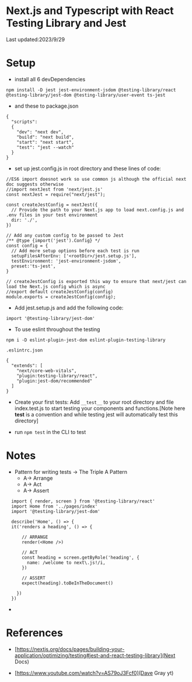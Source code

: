 # Next.js and Typescript with React Testing Library and Jest

Last updated:2023/9/29

# Setup

- install all 6 devDependencies

```
npm install -D jest jest-environment-jsdom @testing-library/react @testing-library/jest-dom @testing-library/user-event ts-jest
```

- and these to package.json

```
{
  "scripts":
  {
    "dev": "next dev",
    "build": "next build",
    "start": "next start",
    "test": "jest --watch"
  }
}
```

- set up jest.config.js in root directory and these lines of code:

```
//ES6 import doesnot work so use common js although the official next doc suggests otherwise
//import nextJest from 'next/jest.js'
const nextJest = require("next/jest");

const createJestConfig = nextJest({
  // Provide the path to your Next.js app to load next.config.js and .env files in your test environment
  dir: './',
})

// Add any custom config to be passed to Jest
/** @type {import('jest').Config} */
const config = {
  // Add more setup options before each test is run
  setupFilesAfterEnv: ['<rootDir>/jest.setup.js'],
  testEnvironment: 'jest-environment-jsdom',
  preset:'ts-jest',
}

// createJestConfig is exported this way to ensure that next/jest can load the Next.js config which is async
//export default createJestConfig(config)
module.exports = createJestConfig(config);
```

- Add jest.setup.js and add the following code:

```
import '@testing-library/jest-dom'
```

- To use eslint throughout the testing

```
npm i -D eslint-plugin-jest-dom eslint-plugin-testing-library
```

`.eslintrc.json`

```
{
  "extends": [
    "next/core-web-vitals",
    "plugin:testing-library/react",
    "plugin:jest-dom/recommended"
  ]
}

```

- Create your first tests: Add `__test__` to your root directory and file index.test.js to start testing your components and functions.[Note here __test__ is a convention and while testing jest will automatically test this directory]

- run `npm test` in the CLI to test

# Notes

- Pattern for writing tests -> The Triple A Pattern
  - A-> Arrange
  - A-> Act
  - A-> Assert

```
  import { render, screen } from '@testing-library/react'
  import Home from '../pages/index'
  import '@testing-library/jest-dom'

  describe('Home', () => {
  it('renders a heading', () => {

      // ARRANGE
      render(<Home />)

      // ACT
      const heading = screen.getByRole('heading', {
        name: /welcome to next\.js!/i,
      })

      // ASSERT
      expect(heading).toBeInTheDocument()

    })
  })

```

-

# References

- [https://nextjs.org/docs/pages/building-your-application/optimizing/testing#jest-and-react-testing-library](Next Docs)

- [https://www.youtube.com/watch?v=AS79oJ3Fcf0](Dave Gray yt)
